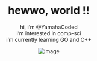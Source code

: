 <div align=center>
  
# hewwo, world !!

</div>

<div align="center">
  
hi, i’m @YamahaCoded    
i’m interested in comp-sci    
i’m currently learning GO and C++    

![image](https://imgur.com/CzGWxDK.gif)

</div>




<!---
YamahaCoded/YamahaCoded is a ✨ special ✨ repository because its `README.md` (this file) appears on your GitHub profile.
You can click the Preview link to take a look at your changes.
--->
